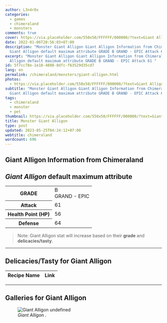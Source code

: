```yaml
---
author: L3n4r0x
categories:
  - games
  - chimeraland
  - monsters
comments: true
cover: https://via.placeholder.com/550x50/FFFFFF/000000/?text=Giant Alligon
date: 2022-01-06T20:56:03+07:00
description: "Monster Giant Alligon Giant Alligon Information from Chimeraland
  Giant Alligon default maximum attribute GRADE B GRAND - EPIC Attack 61 "
excerpt: "Monster Giant Alligon Giant Alligon Information from Chimeraland Giant
  Alligon default maximum attribute GRADE B GRAND - EPIC Attack 61 "
id: 5f7cc78e-1e18-4888-8dfc-f63529d35cd7
lang: en
permalink: /chimeraland/monsters/giant-alligon.html
photos:
  - https://via.placeholder.com/550x50/FFFFFF/000000/?text=Giant Alligon
subtitle: "Monster Giant Alligon Giant Alligon Information from Chimeraland
  Giant Alligon default maximum attribute GRADE B GRAND - EPIC Attack 61 "
tags:
  - chimeraland
  - monster
  - pet
thumbnail: https://via.placeholder.com/550x50/FFFFFF/000000/?text=Giant Alligon
title: Monster Giant Alligon
type: post
updated: 2023-05-25T04:24:12+07:00
webtitle: chimeraland
wordcount: 696
---
```


<link
  rel="stylesheet"
  href="https://rawcdn.githack.com/dimaslanjaka/Web-Manajemen/870a349/css/bootstrap-5-3-0-alpha3-wrapper.css"
/>
<section id="bootstrap-wrapper">
  <div data-bs-theme="dark">
    <h2>Giant Alligon Information from Chimeraland</h2>
    <h2 id="attribute"><i>Giant Alligon</i> default maximum attribute</h2>
    <div class="row">
      <div class="col mb-2">
        <div class="card">
          <div class="card-body">
            <table>
              <tr>
                <th>GRADE</th>
                <td>B <br /><span class="text-purple">GRAND - EPIC</span></td>
              </tr>
              <tr>
                <th>Attack</th>
                <td>61</td>
              </tr>
              <tr>
                <th>Health Point (HP)</th>
                <td>56</td>
              </tr>
              <tr>
                <th>Defense</th>
                <td>64</td>
              </tr>
            </table>
          </div>
        </div>
      </div>
    </div>
    <blockquote class="bd-callout bd-callout-warning">
      Note: Giant Alligon stat will increase based on their <b>grade</b> and
      <b>delicacies/tasty</b>.
    </blockquote>
    <hr />
    <h2 id="delicacies">Delicacies/Tasty for Giant Alligon</h2>
    <div class="card">
      <div class="card-body">
        <div class="table-responsive">
          <table class="table table-striped">
            <thead>
              <tr>
                <th>Recipe Name</th>
                <th>Link</th>
              </tr>
            </thead>
            <tbody></tbody>
          </table>
        </div>
      </div>
    </div>
    <hr />
    <div id="gallery">
      <h2>Galleries for Giant Alligon</h2>
      <div class="row">
        <div class="col-lg-6 col-12">
          <figure>
            <img
              src="https://www.webmanajemen.com/undefined"
              alt="Giant Alligon undefined"
            />
            <figcaption style="word-wrap: break-word">
              <i>Giant Alligon</i> .
            </figcaption>
          </figure>
        </div>
      </div>
    </div>
  </div>
</section>